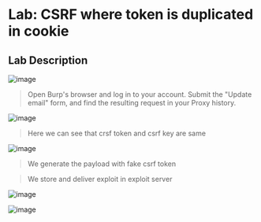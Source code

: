 # Lab: CSRF where token is duplicated in cookie #

## Lab Description ##

![image](https://github.com/anandurdas11/Web_Securityy/assets/83402050/25436ee2-c688-4d21-9303-7a48b525d670)

> Open Burp's browser and log in to your account. Submit the "Update email" form, and find the resulting request in your Proxy history.

![image](https://github.com/anandurdas11/Web_Securityy/assets/83402050/bcc21a82-6c11-4adf-96f8-40e6b4834cc5)

> Here we can see that crsf token and csrf key are same

![image](https://github.com/anandurdas11/Web_Securityy/assets/83402050/fe90b71f-75f1-436a-bec1-d5d7eec1c5eb)

> We generate the payload with fake csrf token

> We store and deliver exploit in exploit server

![image](https://github.com/anandurdas11/Web_Securityy/assets/83402050/8eb073d6-0708-47c5-88a5-6c57c95ed097)

![image](https://github.com/anandurdas11/Web_Securityy/assets/83402050/9653af3a-6311-442e-8a84-73f8f7c6a493)
